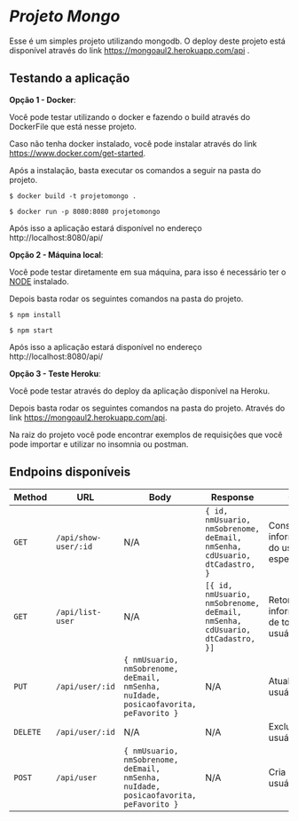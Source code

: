 # **_Projeto Mongo_**

Esse é um simples projeto utilizando mongodb. O deploy deste projeto está disponível através do link https://mongoaul2.herokuapp.com/api .

## Testando a aplicação

**Opção 1 - Docker**:

Você pode testar utilizando o docker e fazendo o build através do DockerFile que está nesse projeto.

Caso não tenha docker instalado, você pode instalar através do link https://www.docker.com/get-started.

Após a instalação, basta executar os comandos a seguir na pasta do projeto.

```
$ docker build -t projetomongo .

$ docker run -p 8080:8080 projetomongo
```

Após isso a aplicação estará disponível no endereço http://localhost:8080/api/

**Opção 2 - Máquina local**:

Você pode testar diretamente em sua máquina, para isso é necessário ter o [NODE](https://nodejs.org/en/) instalado.

Depois basta rodar os seguintes comandos na pasta do projeto.

```
$ npm install

$ npm start
```

Após isso a aplicação estará disponível no endereço http://localhost:8080/api/

**Opção 3 - Teste Heroku**:

Você pode testar através do deploy da aplicação disponível na Heroku.

Depois basta rodar os seguintes comandos na pasta do projeto. Através do link https://mongoaul2.herokuapp.com/api.

Na raiz do projeto você pode encontrar exemplos de requisições que você pode importar e utilizar no insomnia ou postman.

<!-- prettier-ignore -->
## Endpoins disponíveis

| Method   | URL                  | Body                                                                                 | Response                                                                     | Obs                                              |
| -------- | -------------------- | ------------------------------------------------------------------------------------ | ---------------------------------------------------------------------------- | ------------------------------------------------ |
| `GET`    | `/api/show-user/:id` | N/A                                                                                  | `{ id, nmUsuario, nmSobrenome, deEmail, nmSenha, cdUsuario, dtCadastro, }`   | Consulta as informações do usuário especificado. |
| `GET`    | `/api/list-user`     | N/A                                                                                  | `[{ id, nmUsuario, nmSobrenome, deEmail, nmSenha, cdUsuario, dtCadastro, }]` | Retorna informações de todos os usuários.        |
| `PUT`    | `/api/user/:id`      | `{ nmUsuario, nmSobrenome, deEmail, nmSenha, nuIdade, posicaofavorita, peFavorito }` | N/A                                                                          | Atualiza um usuário.                             |
| `DELETE` | `/api/user/:id`      | N/A                                                                                  | N/A                                                                          | Exclui um usuário.                               |
| `POST`   | `/api/user`          | `{ nmUsuario, nmSobrenome, deEmail, nmSenha, nuIdade, posicaofavorita, peFavorito }` | N/A                                                                          | Cria um usuário.                                 |
